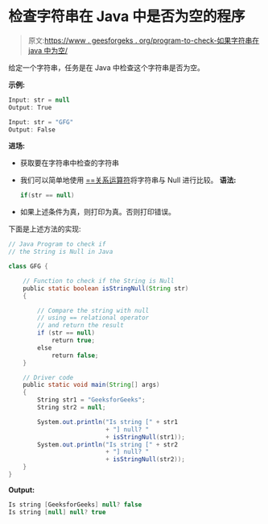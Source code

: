# 检查字符串在 Java 中是否为空的程序

> 原文:[https://www . geesforgeks . org/program-to-check-如果字符串在 java 中为空/](https://www.geeksforgeeks.org/program-to-check-if-the-string-is-null-in-java/)

给定一个字符串，任务是在 Java 中检查这个字符串是否为空。

**示例:**

```java
Input: str = null 
Output: True

Input: str = "GFG"
Output: False

```

**进场:**

*   获取要在字符串中检查的字符串
*   我们可以简单地使用 [==关系运算符](https://www.geeksforgeeks.org/java-relational-operators-with-examples/)将字符串与 Null 进行比较。
    **语法:**

    ```java
    if(str == null)

    ```

*   如果上述条件为真，则打印为真。否则打印错误。

下面是上述方法的实现:

```java
// Java Program to check if
// the String is Null in Java

class GFG {

    // Function to check if the String is Null
    public static boolean isStringNull(String str)
    {

        // Compare the string with null
        // using == relational operator
        // and return the result
        if (str == null)
            return true;
        else
            return false;
    }

    // Driver code
    public static void main(String[] args)
    {
        String str1 = "GeeksforGeeks";
        String str2 = null;

        System.out.println("Is string [" + str1
                           + "] null? "
                           + isStringNull(str1));
        System.out.println("Is string [" + str2
                           + "] null? "
                           + isStringNull(str2));
    }
}
```

**Output:**

```java
Is string [GeeksforGeeks] null? false
Is string [null] null? true

```